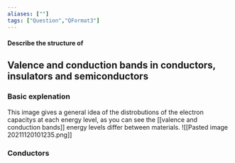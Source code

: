 ```yaml
---
aliases: [""]
tags: ["Question","QFormat3"]
---
```


#### Describe the structure of
## Valence and conduction bands in conductors, insulators and semiconductors
### Basic explenation
This image gives a general idea of the distrobutions of the electron capacitys at each energy level, as you can see the [[valence and conduction bands]] energy levels differ between materials.
![[Pasted image 20211120101235.png]]

### Conductors
